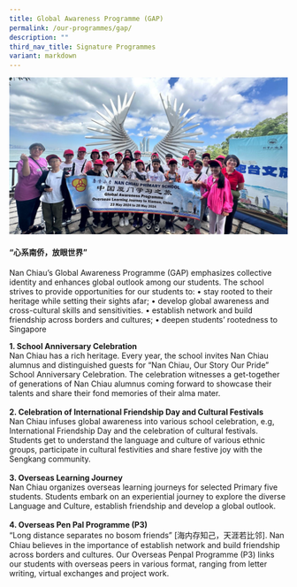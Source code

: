 ```yaml
---
title: Global Awareness Programme (GAP)
permalink: /our-programmes/gap/
description: ""
third_nav_title: Signature Programmes
variant: markdown
---
```

![](/images/Signature%20Programmes/gap01.jpg)


#### <b>“心系南侨，放眼世界”</b><br>

Nan Chiau’s Global Awareness Programme (GAP) emphasizes collective identity and enhances global outlook among our students. The school strives to provide opportunities for our students to: 
•	stay rooted to their heritage while setting their sights afar;
•	develop global awareness and cross-cultural skills and sensitivities. 
•	establish network and build friendship across borders and cultures;
•	deepen students’ rootedness to Singapore

<b>1.	School Anniversary Celebration</b><br>
Nan Chiau has a rich heritage. Every year, the school invites Nan Chiau alumnus and distinguished guests for “Nan Chiau, Our Story Our Pride” School Anniversary Celebration. The celebration witnesses a get-together of generations of Nan Chiau alumnus coming forward to showcase their talents and share their fond memories of their alma mater.<br><br>
<b>2.	Celebration of International Friendship Day and Cultural Festivals</b><br>
Nan Chiau infuses global awareness into various school celebration, e.g, International Friendship Day and the celebration of cultural festivals. Students get to understand the language and culture of various ethnic groups, participate in cultural festivities and share festive joy with the Sengkang community.<br><br>
<b>3.	Overseas Learning Journey</b><br>
Nan Chiau organizes overseas learning journeys for selected Primary five students. Students embark on an experiential journey to explore the diverse Language and Culture, establish friendship and develop a global outlook.<br><br>
<b>4.	Overseas Pen Pal Programme (P3)</b><br>
“Long distance separates no bosom friends” [海内存知己，天涯若比邻]. Nan Chiau believes in the importance of establish network and build friendship across borders and cultures. Our Overseas Penpal Programme (P3) links our students with overseas peers in various format, ranging from letter writing, virtual exchanges and project work.